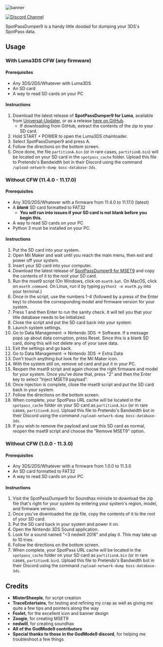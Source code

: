 ![banner](https://i.ibb.co/7zVmf7m/Spot-Pass-Dumper9-banner.png)

[![Discord Channel][discord-badge]][discord]

[discord]: https://discord.gg/537RyPNmSg
[discord-badge]: https://img.shields.io/discord/1209201515063943219?color=%237289DA&logo=discord&logoColor=%23FFFFFF

SpotPassDumper9 is a handy little doodad for dumping your 3DS's SpotPass data.

## Usage

### With Luma3DS CFW (any firmware)

#### Prerequisites
* Any 3DS/2DS/Whatever with Luma3DS
* An SD card
* A way to read SD cards on your PC

#### Instructions

1. Download the latest release of **SpotPassDumper9 for Luma**, available from [Universal-Updater](https://universal-team.net/projects/universal-updater.html), or as a release [here on GitHub](https://github.com/MisterSheeple/SpotPassDumper9/releases/download/v1.1/SpotPassDumper9_v1.1_Luma.zip).
   * If downloading from GitHub, extract the contents of the zip to your SD card.
2. Hold START + POWER to open the Luma3DS chainloader.
3. Select SpotPassDumper9 and press A.
4. Follow the directions on the bottom screen.
5. Once done, the file `partitionA.bin` (or in rare cases, `partitionB.bin`) will be located on your SD card in the `spotpass_cache` folder. Upload this file to Pretendo's Bandwidth bot in their Discord using the command `/upload-network-dump boss-database-3ds`.

### Without CFW (11.4.0 - 11.17.0)

#### Prerequisites
* Any 3DS/2DS/Whatever with a firmware from 11.4.0 to 11.17.0 (latest)
* A ***blank*** SD card formatted to FAT32
    * **You *will* run into issues if your SD card is not blank before you begin this.**
* A way to read SD cards on your PC
* Python 3 must be installed on your PC.

#### Instructions
1. Put the SD card into your system.
2. Open Mii Maker and wait until you reach the main menu, then exit and power off your system.
3. Insert your SD card into your computer.
4. Download the latest release of [SpotPassDumper9 for MSET9](https://github.com/MisterSheeple/SpotPassDumper9/releases/download/v1.1/SpotPassDumper9_v1.1_MSET9.zip) and copy the contents of it to the root your SD card.
5. Run the mset9 script (On Windows, click on `mset9.bat`. On MacOS, click on `mset9.command`. On Linux, run it by typing `python3 -m mset9.py` into your terminal.)
6. Once in the script, use the numbers 1-4 (followed by a press of the Enter key) to choose the corresponding model and firmware version for your system.
7. Press 1 and then Enter to run the sanity check. It will tell you that your title database needs to be initialized.
8. Close the script and put the SD card back into your system.
9. Launch system settings.
10. Go to Data Management -> Nintendo 3DS -> Software. If a message pops up about data corruption, press Reset. Since this is a blank SD card, doing this will not delete any of your save data.
11. Exit the settings and go back.
12. Go to Data Management -> Nintendo 3DS -> Extra Data
13. Don't touch anything but look for the Mii Maker icon.
14. With the system still on, remove sd card and put it in your PC.
15. Reopen the mset9 script and again choose the right firmware and model for your system. Once you've done that, press "2" and then the Enter key to select "Inject MSET9 payload".
16. Once injection is complete, close the mset9 script and put the SD card back in your system.
17. Follow the directions on the bottom screen.
18. When complete, your SpotPass URL cache will be located in the `spotpass_cache` folder on your SD card as `partitionA.bin` (or in rare cases, `partitionB.bin`). Upload this file to Pretendo's Bandwidth bot in their Discord using the command `/upload-network-dump boss-database-3ds`.
19. If you wish to remove the payload and use this SD card as normal, reopen the mset9 script and choose the "Remove MSET9" option.

### Without CFW (1.0.0 - 11.3.0)

#### Prerequisites
* Any 3DS/2DS/Whatever with a firmware from 1.0.0 to 11.3.0
* An SD card formatted to FAT32
* A way to read SD cards on your PC

#### Instructions
1. Visit the SpotPassDumper9 for Soundhax minisite to download the zip file that's right for your system by entering your system's region, model, and firmware version.
2. Once you've downloaded the zip file, copy the contents of it to the root of your SD card.
3. Put the SD card back in your system and power it on.
4. Open the Nintendo 3DS Sound application.
5. Look for a sound named "<3 nedwill 2016" and play it. This may take up to 10 tries.
6. Follow the directions on the bottom screen.
7. When complete, your SpotPass URL cache will be located in the `spotpass_cache` folder on your SD card as `partitionA.bin` (or in rare cases, `partitionB.bin`). Upload this file to Pretendo's Bandwidth bot in their Discord using the command `/upload-network-dump boss-database-3ds`.

## Credits
* **MisterSheeple**, for script creation
* **TraceEntertains**, for testing and refining my crap as well as giving me quite a few tips and pointers along the way
* **Foxlet**, for the excellent icon and banner design
* **Zoogie**, for creating MSET9
* **nedwill**, for creating soundhax
* **All of the GodMode9 contributors**
* **Special thanks to those in the GodMode9 discord**, for helping me troubleshoot a few things
